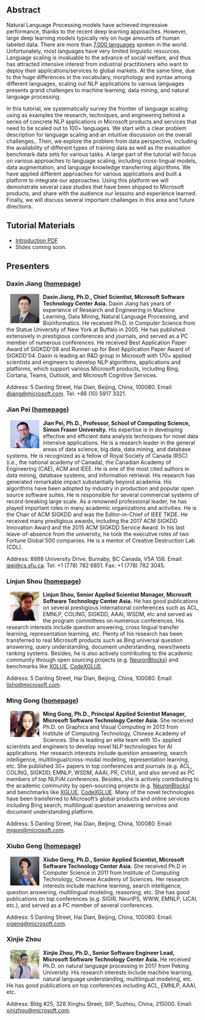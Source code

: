 <script type="text/javascript" src="https://cdnjs.cloudflare.com/ajax/libs/mathjax/2.7.3/MathJax.js?config=TeX-AMS-MML_HTMLorMML">
    MathJax.Hub.Config({
        extensions: ["tex2jax.js"],
        jax: ["input/TeX", "output/HTML-CSS"],
        tex2jax: {
            inlineMath: [ ['$','$'], ["\\(","\\)"] ],
            displayMath: [ ['$$','$$'], ["\\[","\\]"] ],
        },
        "HTML-CSS": { availableFonts: ["TeX"] }
    });
</script>

## Abstract

Natural Language Processing models have achieved impressive performance, thanks to the recent deep learning approaches. However, large deep learning models typically rely on huge amounts of human labeled data. There are more than [7,000 languages](https://www.ethnologue.com/) spoken in the world. Unfortunately, most languages have very limited linguistic resources. Language scaling is invaluable to the advance of social welfare, and thus has attracted intensive interest from industrial practitioners who want to deploy their applications/services to global markets. At the same time, due to the huge differences in the vocabulary, morphology and syntax among different languages, scaling out NLP applications to various languages presents grand challenges to machine learning, data mining, and natural language processing.


In this tutorial, we systematically survey the frontier of language scaling using as examples the research, techniques, and engineering behind a series of concrete NLP applications in Microsoft products and services that need to be scaled out to 100+ languages. We start with a clear problem description for language scaling and an intuitive discussion on the overall challenges,. Then, we explore the problem from data perspective, including the availability of different types of training data as well as the evaluation benchmark data sets for various tasks. A large part of the tutorial will focus on various approaches to language scaling, including cross-lingual models, data augmentation, and language knowledge transferring algorithms. We have applied different approaches for various applications and built a platform to integrate our approaches. Using this platform we will demonstrate several case studies that have been shipped to Microsoft products, and share with the audience our lessons and experience learned. Finally, we will discuss several important challenges in this area and future directions.

## Tutorial Materials 
- [Introduction PDF](https://github.com/languagescaling/languagescaling.github.io/blob/main/TheWebConf'21_Tutorial_Scaling_out_NLP_Applications_to_100__Languages.pdf)
- Slides coming soon.

## Presenters

### Daxin Jiang ([homepage](https://www.microsoft.com/en-us/research/people/djiang/))

<img src="./figures/daxin.jpg" align="left" width="15%" hspace="10" vspace="1">**Daxin Jiang, Ph.D., Chief Scientist, Microsoft Software Technology Center Asia.** Daxin Jiang has years of experience of Research and Engineering in Machine Learning, Data Mining, Natural Language Processing, and Bioinformatics. He received Ph.D. in Computer Science from the Statue University of New York at Buffalo in 2005. He has published extensively in prestigious conferences and journals, and served as a PC member of numerous conferences. He received Best Application Paper Award of SIGKDD'08 and Runner-up for Best Application Paper Award of SIGKDD'04. Daxin is leading an R\&D group in Microsoft with 170+ applied scientists and engineers to develop NLP algorithms, applications and platforms, which support various Microsoft products, including Bing, Cortana, Teams, Outlook, and Microsoft Cognitive Services.

Address: 5 Danling Street, Hai Dian, Beijing, China, 100080.  Email: djiang@microsoft.com. Tel: +86 (10) 5917 3321.

### Jian Pei ([homepage](https://www.cs.sfu.ca/~jpei/))

<img src="./figures/jianpei.jpg" align="left" width="15%" hspace="10" vspace="1">**Jian Pei, Ph.D., Professor, School of Computing Science, Simon Fraser University.** His expertise is in developing effective and efficient data analysis techniques for novel data intensive applications. He is a research leader in the general areas of data science, big data, data mining, and database systems. He is recognized as a fellow of Royal Society of Canada (RSC) (i.e., the national academy of Canada), the Canadian Academy of Engineering (CAE), ACM and IEEE. He is one of the most cited authors in data mining, database systems, and information retrieval. His research has generated remarkable impact substantially beyond academia. His algorithms have been adopted by industry in production and popular open source software suites. He is responsible for several commercial systems of record-breaking large scale. As a renowned professional leader, he has played important roles in many academic organizations and activities. He is the Chair of ACM SIGKDD and was the Editor-in-Chief of IEEE TKDE. He received many prestigious awards, including the 2017 ACM SIGKDD Innovation Award and the 2015 ACM SIGKDD Service Award. In his last leave-of-absence from the university, he took the executive roles of two Fortune Global 500 companies. He is a mentor of Creative Destruction Lab (CDL).

Address: 8888 University Drive, Burnaby, BC Canada, V5A 1S6. Email: jpei@cs.sfu.ca. Tel: +1 (778) 782 6851. Fax: +1 (778) 782 3045.

### Linjun Shou ([homepage](https://www.microsoft.com/en-us/research/people/lisho/))

<img src="./figures/lisho-me.jpg" align="left" width="15%" hspace="10" vspace="1"> **Linjun Shou, Senior Applied Scientist Manager, Microsoft Software Technology Center Asia.** He has good publications on several prestigious international conferences such as ACL, EMNLP, COLING, SIGKDD, AAAI, WSDM, etc and served as the program committees on numerous conferences. His research interests include question answering, cross lingual transfer learning, representation learning, etc. Plenty of his research has been transferred to real Microsoft products such as Bing universal question answering, query understanding, document understanding, news/tweets ranking systems. Besides, he is also actively contributing to the academic community through open sourcing projects (e.g. [NeuronBlocks](https://github.com/microsoft/NeuronBlocks)) and benchmarks like [XGLUE](https://github.com/microsoft/XGLUE), [CodeXGLUE](https://github.com/microsoft/CodeXGLUE).

Address: 5 Danling Street, Hai Dian, Beijing, China, 100080.  Email: lisho@microsoft.com. 

### Ming Gong ([homepage](https://www.microsoft.com/en-us/research/people/migon/))

<img src="./figures/Ming-Photoes.jpg" align="left" width="15%" hspace="10" vspace="1"> **Ming Gong, Ph.D., Principal Applied Scientist Manager, Microsoft Software Technology Center Asia.** She received Ph.D. on Graphics and Visual Computing in 2013 from Institute of Computing Technology, Chinese Academy of Sciences. She is leading an elite team with 10+ applied scientists and engineers to develop novel NLP technologies for AI applications. Her research interests include question answering, search intelligence, multilingual/cross-modal modeling, representation learning, etc. She published 30+ papers in top conferences and journals (e.g. ACL, COLING, SIGKDD, EMNLP, WSDM, AAAI, PR, CVIU), and also served as PC members of top NLP/AI conferences. Besides, she is actively contributing to the academic community by open-sourcing projects (e.g. [NeuronBlocks](https://github.com/microsoft/NeuronBlocks))  and benchmarks like [XGLUE](https://github.com/microsoft/XGLUE), [CodeXGLUE](https://github.com/microsoft/CodeXGLUE).  Many of the novel technologies have been transferred to Microsoft’s global products and online services including Bing search, multilingual question answering services and document understanding platform. 

Address: 5 Danling Street, Hai Dian, Beijing, China, 100080.  Email: migon@microsoft.com.

### Xiubo Geng ([homepage](https://xiubo0211.github.io/))

<img src="./figures/xiubo-photo.png" align="left" width="15%" hspace="10" vspace="1"> **Xiubo Geng, Ph.D., Senior Applied Scientist, Microsoft Software Technology Center Asia.** She received Ph.D in Computer Science in 2011 from Institute of Computing Technology, Chinese Academy of Sciences. Her research interests include machine learning, search intelligence, question answering, multilingual modeling, reasoning, etc. She has good publications on top conferences (e.g. SIGIR, NeurIPS, WWW, EMNLP, IJCAI, etc.), and served as a PC member of several conferences.

Address: 5 Danling Street, Hai Dian, Beijing, China, 100080.  Email: xigeng@microsoft.com.

### Xinjie Zhou

<img src="./figures/xinjie.jpg" align="left" width="15%" hspace="10" vspace="1"> **Xinjie Zhou, Ph.D., Senior Software Engineer Lead, Microsoft Software Technology Center Asia.** He received Ph.D. on natural language processing in 2017 from Peking University. His research interests include machine learning, natural language understanding, multilingual modeling, etc. He has good publications on top conferences including ACL, EMNLP, AAAI, etc.

Address: Bldg \#25, 328 Xinghu Street, SIP, Suzhou, China, 215000.  Email: xinjzhou@microsoft.com.



